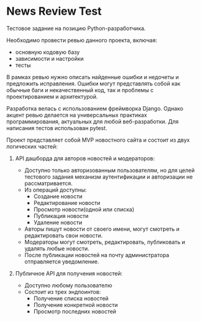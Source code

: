 News Review Test
=============
Тестовое задание на позицию Python-разработчика.

Необходимо провести ревью данного проекта, включая:
   - основную кодовую базу
   - зависимости и настройки
   - тесты

В рамках ревью нужно описать найденные ошибки и недочеты и предложить исправления.
Ошибки могут представлять собой как обычные баги и некачественный код, так и проблемы с проектированием и архитектурой.

Разработка велась с использованием фреймворка Django. Однако акцент ревью делается на универсальных практиках
программирования, актуальных для любой веб-разработки.
Для написания тестов использован pytest.

Проект представляет собой MVP новостного сайта и состоит из двух логических частей:

1. API дашборда для авторов новостей и модераторов:
    - Доступно только авторизованным пользователям, но для целей тестового задания механизм аутентификации и авторизации
      не рассматривается.
    - Из операций доступны:
        - Создание новости
        - Редактирование новости
        - Просмотр новости(одной или списка)
        - Публикация новости
        - Удаление новости
    - Авторы пишут новости от своего имени, могут смотреть и редактировать свои новости.
    - Модераторы могут смотреть, редактировать, публиковать и удалять любые новости.
    - После публикации новостей на почту администратора отправляется уведомление.

2. Публичное API для получения новостей:
    - Доступно любому пользователю
    - Состоит из трех эндпоинтов:
        - Получение списка новостей
        - Получение конкретной новости
        - Просмотр последних новостей

